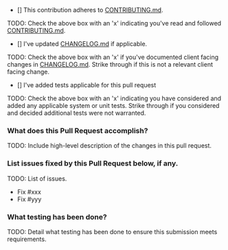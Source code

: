 - [] This contribution adheres to [CONTRIBUTING.md](https://github.com/ni/nimi-python/blob/master/CONTRIBUTING.md).

TODO: Check the above box with an 'x' indicating you've read and followed [CONTRIBUTING.md](https://github.com/ni/nimi-python/blob/master/CONTRIBUTING.md).

- [] I've updated [CHANGELOG.md](https://github.com/ni/nimi-python/blob/master/CHANGELOG.md) if applicable.

TODO: Check the above box with an 'x' if you've documented client facing changes in [CHANGELOG.md](https://github.com/ni/nimi-python/blob/master/CHANGELOG.md). Strike through if this is not a relevant client facing change.

- [] I've added tests applicable for this pull request

TODO: Check the above box with an 'x' indicating you have considered and added any applicable system or unit tests. Strike through if you considered and decided additional tests were not warranted.

### What does this Pull Request accomplish?

TODO: Include high-level description of the changes in this pull request.

### List issues fixed by this Pull Request below, if any.

TODO: List of issues.

* Fix #xxx
* Fix #yyy

### What testing has been done?

TODO: Detail what testing has been done to ensure this submission meets requirements.
